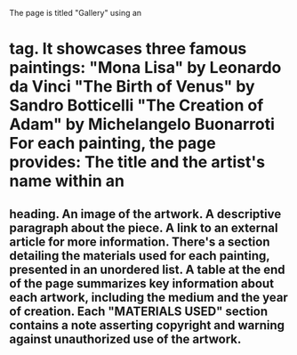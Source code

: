 The page is titled "Gallery" using an <h1> tag.
It showcases three famous paintings:
"Mona Lisa" by Leonardo da Vinci
"The Birth of Venus" by Sandro Botticelli
"The Creation of Adam" by Michelangelo Buonarroti
For each painting, the page provides:
The title and the artist's name within an <h2> heading.
An image of the artwork.
A descriptive paragraph about the piece.
A link to an external article for more information.
There's a section detailing the materials used for each painting, presented in an unordered list.
A table at the end of the page summarizes key information about each artwork, including the medium and the year of creation.
Each "MATERIALS USED" section contains a note asserting copyright and warning against unauthorized use of the artwork.
